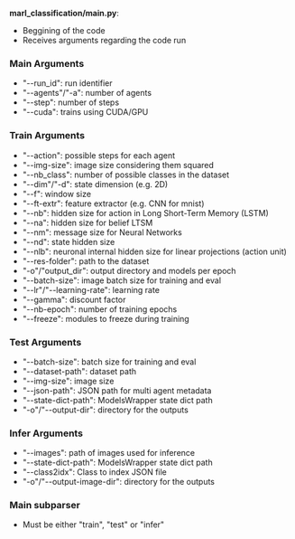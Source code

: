 **marl_classification/__main__.py**:
- Beggining of the code
- Receives arguments regarding the code run

### Main Arguments

- "--run_id": run identifier
- "--agents"/"-a": number of agents
- "--step": number of steps
- "--cuda": trains using CUDA/GPU

### Train Arguments

- "--action": possible steps for each agent
- "--img-size": image size considering them squared
- "--nb_class": number of possible classes in the dataset
- "--dim"/"-d": state dimension (e.g. 2D)
- "--f": window size
- "--ft-extr": feature extractor (e.g. CNN for mnist)
- "--nb": hidden size for action in Long Short-Term Memory (LSTM)
- "--na": hidden size for belief LTSM
- "--nm": message size for Neural Networks
- "--nd": state hidden size
- "--nlb": neuronal internal hidden size for linear projections (action unit)
- "--res-folder": path to the dataset
- "-o"/"output_dir": output directory and models per epoch
- "--batch-size": image batch size for training and eval
- "--lr"/"--learning-rate": learning rate
- "--gamma": discount factor
- "--nb-epoch": number of training epochs
- "--freeze": modules to freeze during training

### Test Arguments

- "--batch-size": batch size for training and eval
- "--dataset-path": dataset path
- "--img-size": image size
- "--json-path": JSON path for multi agent metadata
- "--state-dict-path": ModelsWrapper state dict path
- "-o"/"--output-dir": directory for the outputs

### Infer Arguments

- "--images": path of images used for inference
- "--state-dict-path": ModelsWrapper state dict path
- "--class2idx": Class to index JSON file
- "-o"/"--output-image-dir": directory for the outputs

### Main subparser

- Must be either "train", "test" or "infer"